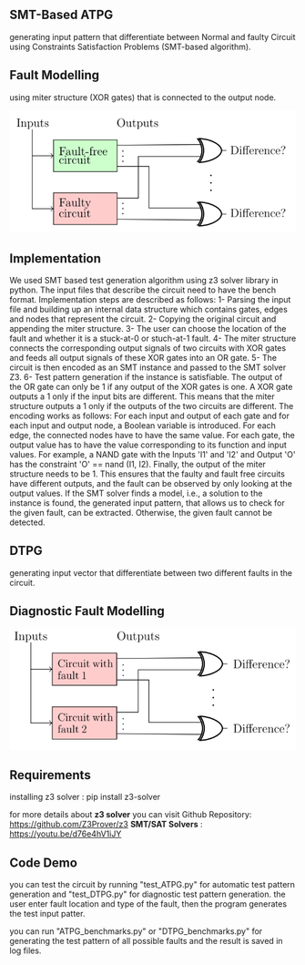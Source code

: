 ## SMT-Based ATPG
generating input pattern that differentiate between Normal and faulty Circuit using Constraints Satisfaction Problems (SMT-based algorithm).

## Fault Modelling 
using miter structure (XOR gates) that is connected to the output node.

![ATPG_Model](/Images/ATPG_model.png)

## Implementation
 We used SMT based test generation algorithm using z3 solver library in python. The input files that describe the circuit need to have the bench format. Implementation steps are described as follows:
    1-	Parsing the input file and building up an internal data structure which contains gates, edges and nodes that represent the circuit.
    2-	Copying the original circuit and appending the miter structure.
    3-	The user can choose the location of the fault and whether it is a stuck-at-0 or stuch-at-1 fault.
    4-	The miter structure connects the corresponding output signals of two circuits with XOR gates and feeds all output signals of these XOR gates into an OR gate. 
    5-	The circuit is then encoded as an SMT instance and passed to the SMT solver Z3.
    6-	Test pattern generation if the instance is satisfiable.
The output of the OR gate can only be 1 if any output of the XOR gates is one. A XOR gate outputs a 1 only if the input bits are different. This means that the miter structure outputs a 1 only if the outputs of the two circuits are different.
 The encoding works as follows: For each input and output of each gate and for each input and output node, a Boolean variable is introduced. For each edge, the connected nodes have to have the same value. For each gate, the output value has to have the value corresponding to its function and input values. For example, a NAND gate with the Inputs 'I1' and 'I2' and Output 'O' has the constraint 'O' == nand (I1, I2). Finally, the output of the miter structure needs to be 1. This ensures that the faulty and fault free circuits have different outputs, and the fault can be observed by only looking at the output values.
If the SMT solver finds a model, i.e., a solution to the instance is found, the generated input pattern, that allows us to check for the given fault, can be extracted. Otherwise, the given fault cannot be detected.

## DTPG 
generating input vector that differentiate between two different faults in the circuit.

## Diagnostic Fault Modelling
![DTPG_Model](/Images/DTPG_model.png)

## Requirements
installing z3 solver :  pip install z3-solver

for more details about **z3 solver** you can visit Github Repository: https://github.com/Z3Prover/z3
**SMT/SAT Solvers** : https://youtu.be/d76e4hV1iJY


## Code Demo
you can test the circuit by running "test_ATPG.py" for automatic test pattern generation and "test_DTPG.py" for diagnostic test pattern generation.
the user enter fault location and type of the fault, then the program generates the test input patter.

you can run "ATPG_benchmarks.py" or "DTPG_benchmarks.py" for generating the test pattern of all possible faults and the result is saved in log files.
